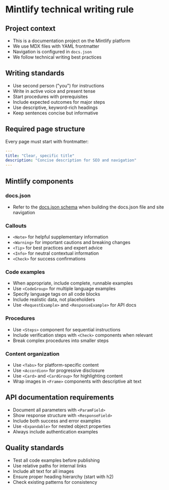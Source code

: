 # Mintlify technical writing rule

## Project context

- This is a documentation project on the Mintlify platform
- We use MDX files with YAML frontmatter  
- Navigation is configured in `docs.json`
- We follow technical writing best practices

## Writing standards

- Use second person ("you") for instructions
- Write in active voice and present tense
- Start procedures with prerequisites
- Include expected outcomes for major steps
- Use descriptive, keyword-rich headings
- Keep sentences concise but informative

## Required page structure

Every page must start with frontmatter:

```yaml
---
title: "Clear, specific title"
description: "Concise description for SEO and navigation"
---
```

## Mintlify components

### docs.json

- Refer to the [docs.json schema](https://mintlify.com/docs.json) when building the docs.json file and site navigation

### Callouts

- `<Note>` for helpful supplementary information
- `<Warning>` for important cautions and breaking changes
- `<Tip>` for best practices and expert advice  
- `<Info>` for neutral contextual information
- `<Check>` for success confirmations

### Code examples

- When appropriate, include complete, runnable examples
- Use `<CodeGroup>` for multiple language examples
- Specify language tags on all code blocks
- Include realistic data, not placeholders
- Use `<RequestExample>` and `<ResponseExample>` for API docs

### Procedures

- Use `<Steps>` component for sequential instructions
- Include verification steps with `<Check>` components when relevant
- Break complex procedures into smaller steps

### Content organization

- Use `<Tabs>` for platform-specific content
- Use `<Accordion>` for progressive disclosure
- Use `<Card>` and `<CardGroup>` for highlighting content
- Wrap images in `<Frame>` components with descriptive alt text

## API documentation requirements

- Document all parameters with `<ParamField>` 
- Show response structure with `<ResponseField>`
- Include both success and error examples
- Use `<Expandable>` for nested object properties
- Always include authentication examples

## Quality standards

- Test all code examples before publishing
- Use relative paths for internal links
- Include alt text for all images
- Ensure proper heading hierarchy (start with h2)
- Check existing patterns for consistency